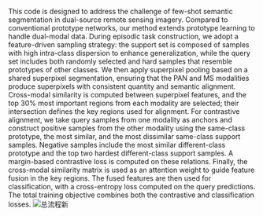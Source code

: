 This code is designed to address the challenge of few-shot semantic segmentation in dual-source remote sensing imagery. Compared to conventional prototype networks, our method extends prototype learning to handle dual-modal data. During episodic task construction, we adopt a feature-driven sampling strategy: the support set is composed of samples with high intra-class dispersion to enhance generalization, while the query set includes both randomly selected and hard samples that resemble prototypes of other classes. We then apply superpixel pooling based on a shared superpixel segmentation, ensuring that the PAN and MS modalities produce superpixels with consistent quantity and semantic alignment. Cross-modal similarity is computed between superpixel features, and the top 30% most important regions from each modality are selected; their intersection defines the key regions used for alignment. For contrastive alignment, we take query samples from one modality as anchors and construct positive samples from the other modality using the same-class prototype, the most similar, and the most dissimilar same-class support samples. Negative samples include the most similar different-class prototype and the top two hardest different-class support samples. A margin-based contrastive loss is computed on these relations. Finally, the cross-modal similarity matrix is used as an attention weight to guide feature fusion in the key regions. The fused features are then used for classification, with a cross-entropy loss computed on the query predictions. The total training objective combines both the contrastive and classification losses.
![总流程新](https://github.com/user-attachments/assets/d2cce177-7a0f-4fc9-93f6-5034b3fddb68)
